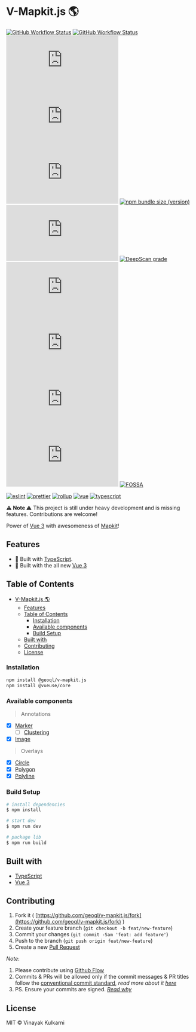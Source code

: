 # V-Mapkit.js 🌎

[![GitHub Workflow Status](https://img.shields.io/github/workflow/status/geoql/v-mapkit.js/ci?logo=github-actions)](https://github.com/geoql/v-mapkit.js/actions/workflows/ci.yml)
[![GitHub Workflow Status](https://img.shields.io/github/workflow/status/geoql/v-mapkit.js/Ship%20js%20trigger?label=⛴%20Ship.js%20trigger)](https://github.com/geoql/v-mapkit.js/actions/workflows/shipjs-trigger.yml)
[![GitHub release (latest SemVer)](https://img.shields.io/github/v/release/geoql/v-mapkit.js?sort=semver&logo=github)](https://github.com/geoql/v-mapkit.js/releases)
[![npm](https://img.shields.io/npm/v/@geoql/v-mapkit.js?logo=npm)](https://www.npmjs.com/package/@geoql/v-mapkit.js)
[![npm](https://img.shields.io/npm/dm/@geoql/v-mapkit.js?logo=npm)](http://npm-stat.com/charts.html?package=@geoql/v-mapkit.js)
[![npm bundle size (version)](https://img.shields.io/bundlephobia/min/@geoql/v-mapkit.js/latest)](https://bundlephobia.com/package/@geoql/v-mapkit.js@latest)
[![npm type definitions](https://img.shields.io/npm/types/@geoql/v-mapkit.js)](https://github.com/geoql/v-mapkit.js/blob/master/package.json)
[![DeepScan grade](https://deepscan.io/api/teams/15032/projects/18161/branches/438551/badge/grade.svg)](https://deepscan.io/dashboard#view=project&tid=15032&pid=18161&bid=438551)
[![Snyk Vulnerabilities for GitHub Repo](https://img.shields.io/snyk/vulnerabilities/github/geoql/v-mapkit.js)](https://snyk.io/test/github/geoql/v-mapkit.js)
[![LGTM Alerts](https://img.shields.io/lgtm/alerts/github/geoql/v-mapkit.js?logo=lgtm)](https://lgtm.com/projects/g/geoql/v-mapkit.js/alerts/)
[![LGTM Grade](https://img.shields.io/lgtm/grade/javascript/github/geoql/v-mapkit.js?logo=lgtm)](https://lgtm.com/projects/g/geoql/v-mapkit.js/context:javascript)
[![GitHub contributors](https://img.shields.io/github/contributors/geoql/v-mapkit.js)](https://github.com/geoql/v-mapkit.js/graphs/contributors)
[![FOSSA](https://app.fossa.io/api/projects/git%2Bgithub.com%2Fvinayakkulkarni%2F@geoql/v-mapkit.js.svg?type=shield)](https://app.fossa.io/projects/git%2Bgithub.com%2Fvinayakkulkarni%2F@geoql/v-mapkit.js?ref=badge_shield)

[![eslint](https://img.shields.io/npm/dependency-version/@geoql/v-mapkit.js/dev/eslint?logo=eslint)](https://eslint.org/)
[![prettier](https://img.shields.io/npm/dependency-version/@geoql/v-mapkit.js/dev/prettier?logo=prettier)](https://prettier.io/)
[![rollup](https://img.shields.io/npm/dependency-version/@geoql/v-mapkit.js/dev/rollup?logo=rollup.js)](https://rollupjs.org/guide/en/)
[![vue](https://img.shields.io/npm/dependency-version/@geoql/v-mapkit.js/dev/vue?logo=vue.js)](https://vuejs.org/)
[![typescript](https://img.shields.io/npm/dependency-version/@geoql/v-mapkit.js/dev/typescript?logo=TypeScript)](https://www.typescriptlang.org/)

**⚠️ Note ⚠️**
This project is still under heavy development and is missing features. Contributions are welcome!

Power of [Vue 3](https://v3.vuejs.org) with awesomeness of [Mapkit](https://developer.apple.com/documentation/mapkitjs)!

## Features

- 💪 Built with [TypeScript](https://www.typescriptlang.org/).
- 🌠 Built with the all new [Vue 3](https://v3.vuejs.org/)


## Table of Contents

- [V-Mapkit.js 🌎](#v-mapkitjs-)
  - [Features](#features)
  - [Table of Contents](#table-of-contents)
    - [Installation](#installation)
    - [Available components](#available-components)
    - [Build Setup](#build-setup)
  - [Built with](#built-with)
  - [Contributing](#contributing)
  - [License](#license)

### Installation

```sh
npm install @geoql/v-mapkit.js
npm install @vueuse/core
```

### Available components
> Annotations
- [x] [Marker](https://developer.apple.com/documentation/mapkitjs/mapkit/markerannotation)
  - [ ] [Clustering](https://developer.apple.com/documentation/mapkitjs/mapkit/annotations/about_annotation_clustering)
- [x] [Image](https://developer.apple.com/documentation/mapkitjs/mapkit/imageannotation)
> Overlays
- [x] [Circle](https://developer.apple.com/documentation/mapkitjs/mapkit/circleoverlay)
- [x] [Polygon](https://developer.apple.com/documentation/mapkitjs/mapkit/polygonoverlay)
- [x] [Polyline](https://developer.apple.com/documentation/mapkitjs/mapkit/polylineoverlay)

### Build Setup

``` bash
# install dependencies
$ npm install

# start dev
$ npm run dev

# package lib
$ npm run build
```

## Built with

- [TypeScript](https://www.typescriptlang.org/)
- [Vue 3](https://v3.vuejs.org)

## Contributing 

1. Fork it ( [https://github.com/geoql/v-mapkit.js/fork](https://github.com/geoql/v-mapkit.js/fork) )
2. Create your feature branch (`git checkout -b feat/new-feature`)
3. Commit your changes (`git commit -Sam 'feat: add feature'`)
4. Push to the branch (`git push origin feat/new-feature`)
5. Create a new [Pull Request](https://github.com/geoql/v-mapkit.js/compare)

_Note_: 
1. Please contribute using [Github Flow](https://guides.github.com/introduction/flow/)
2. Commits & PRs will be allowed only if the commit messages & PR titles follow the [conventional commit standard](https://www.conventionalcommits.org/), _read more about it [here](https://github.com/conventional-changelog/commitlint/tree/master/%40commitlint/config-conventional#type-enum)_
3. PS. Ensure your commits are signed. _[Read why](https://withblue.ink/2020/05/17/how-and-why-to-sign-git-commits.html)_


## License

MIT &copy; Vinayak Kulkarni